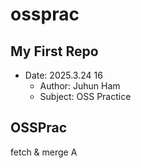 # ossprac
## My First Repo
 - Date: 2025.3.24 16   
    - Author: Juhun Ham  
    - Subject: OSS Practice

## OSSPrac
fetch & merge
A